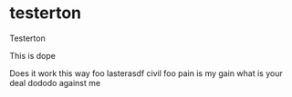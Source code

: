 # testerton
Testerton

This is dope

Does it work this way
foo
lasterasdf
civil
foo
pain is my gain
what is your deal
dododo
against me
